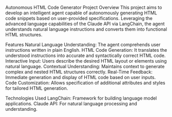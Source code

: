 
Autonomous HTML Code Generator
Project Overview
This project aims to develop an intelligent agent capable of autonomously generating HTML code snippets based on user-provided specifications. Leveraging the advanced language capabilities of the Claude API via LangChain, the agent understands natural language instructions and converts them into functional HTML structures.

Features
Natural Language Understanding: The agent comprehends user instructions written in plain English.
HTML Code Generation: It translates the understood instructions into accurate and syntactically correct HTML code.
Interactive Input: Users describe the desired HTML layout or elements using natural language.
Contextual Understanding: Maintains context to generate complex and nested HTML structures correctly.
Real-Time Feedback: Immediate generation and display of HTML code based on user inputs.
Code Customization: Allows specification of additional attributes and styles for tailored HTML generation.

Technologies Used
LangChain: Framework for building language model applications.
Claude API: For natural language processing and understanding.
